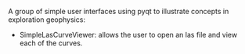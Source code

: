 A group of simple user interfaces using pyqt to illustrate concepts in exploration geophysics:
- SimpleLasCurveViewer: allows the user to open an las file and view each of the curves.